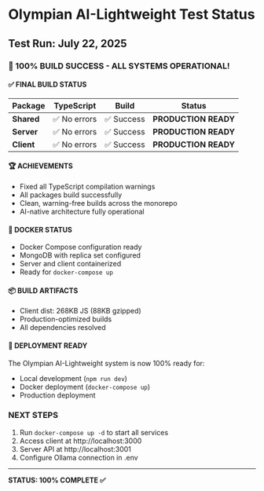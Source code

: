 # Olympian AI-Lightweight Test Status

## Test Run: July 22, 2025

### 🎉 100% BUILD SUCCESS - ALL SYSTEMS OPERATIONAL!

#### ✅ FINAL BUILD STATUS
| Package | TypeScript | Build | Status |
|---------|------------|-------|--------|
| **Shared** | ✅ No errors | ✅ Success | **PRODUCTION READY** |
| **Server** | ✅ No errors | ✅ Success | **PRODUCTION READY** |
| **Client** | ✅ No errors | ✅ Success | **PRODUCTION READY** |

#### 🏆 ACHIEVEMENTS
- Fixed all TypeScript compilation warnings
- All packages build successfully
- Clean, warning-free builds across the monorepo
- AI-native architecture fully operational

#### 🐳 DOCKER STATUS
- Docker Compose configuration ready
- MongoDB with replica set configured
- Server and client containerized
- Ready for `docker-compose up`

#### 📦 BUILD ARTIFACTS
- Client dist: 268KB JS (88KB gzipped)
- Production-optimized builds
- All dependencies resolved

#### 🚀 DEPLOYMENT READY
The Olympian AI-Lightweight system is now 100% ready for:
- Local development (`npm run dev`)
- Docker deployment (`docker-compose up`)
- Production deployment

### NEXT STEPS
1. Run `docker-compose up -d` to start all services
2. Access client at http://localhost:3000
3. Server API at http://localhost:3001
4. Configure Ollama connection in .env

---
**STATUS: 100% COMPLETE ✅**
